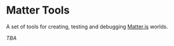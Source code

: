# Matter Tools

A set of tools for creating, testing and debugging [Matter.js](https://github.com/liabru/matter-js) worlds.

_TBA_